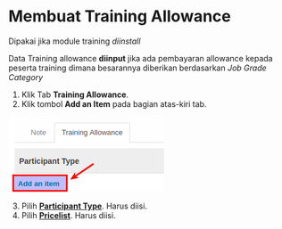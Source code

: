 # Membuat Training Allowance

Dipakai jika module training *diinstall*

Data Training allowance **diinput** jika ada pembayaran allowance kepada peserta training dimana besarannya diberikan berdasarkan *Job Grade Category*

1. Klik Tab **Training Allowance**.
2. Klik tombol **Add an Item** pada bagian atas-kiri tab.

![](../../img/job-grade-category/tombol-add-allowance.png)

3. Pilih **[Participant Type](./penjelasan.md#field-participant-type)**. Harus diisi.
4. Pilih **[Pricelist](./penjelasan.md#field-pricelist)**. Harus diisi.
